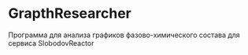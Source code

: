 # GrapthResearcher
Программа для анализа графиков фазово-химического состава для сервиса SlobodovReactor
